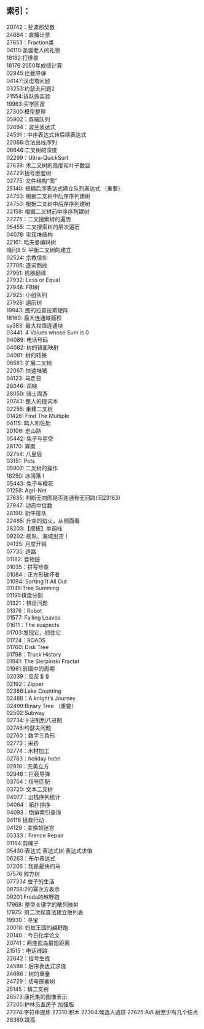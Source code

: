 ## 索引：  
20742：斐波那契数  
24684：直播计票  
27653：Fraction类  
04110:圣诞老人的礼物  
18182:打怪兽  
18176:2050年成绩计算  
02945:拦截导弹  
04147:汉诺塔问题  
03253:约瑟夫问题2  
21554:排队做实验  
19963:买学区房  
27300:模型整理  
05902：双端队列  
02694：波兰表达式  
24591：中序表达式转后续表达式  
22068:合法出栈序列  
06646:二叉树的深度  
02299：Ultra-QuickSort  
27638: 求二叉树的高度和叶子数目  
24729:括号嵌套树  
02775: 文件结构“图”  
25140: 根据后序表达式建立队列表达式  （重要）  
24750: 根据二叉树中后序序列建树  
24750: 根据二叉树中后序序列建树  
22158: 根据二叉树前中序序列建树  
22275：二叉搜索树的遍历  
05455: 二叉搜索树的层次遍历  
04078: 实现堆结构  
22161: 哈夫曼编码树  
晴问9.5: 平衡二叉树的建立  
02524: 宗教信仰  
27706: 逐词倒放  
27951: 机器翻译  
27932: Less or Equal  
27948: FBI树  
27925: 小组队列  
27928: 遍历树  
19943: 图的拉普拉斯矩阵  
18160: 最大连通域面积  
sy383: 最大权值连通块  
03441: 4 Values whose Sum is 0  
04089: 电话号码  
04082: 树的镜面映射  
04081: 树的转换  
08581: 扩展二叉树  
22067: 快速堆猪  
04123: 马走日  
28046: 词梯  
28050: 骑士周游  
20743: 整人的提词本  
02255: 重建二叉树  
01426: Find The Multiple  
04115: 鸣人和佐助  
20106: 走山路  
05442: 兔子与星空  
28170: 算鹰  
02754: 八皇后  
03151: Pots  
05907: 二叉树的操作  
18250: 冰阔落 I  
05443: 兔子与樱花  
01258: Agri-Net  
27635: 判断无向图是否连通有无回路(同23163)  
27947: 动态中位数  
28190: 奶牛排队  
22485: 升空的焰火，从侧面看  
28203:【模板】单调栈  
09202: 舰队、海域出击！  
04135: 月度开销  
07735: 道路  
01182: 食物链  
01035：拼写检查  
01084：正方形破坏者  
01094: Sorting It All Out  
01145:Tree Summing  
01191:棋盘分割  
01321：棋盘问题  
01376：Robot  
01577: Falling Leaves  
01611：The suspects  
01703:发现它，抓住它  
01724：ROADS  
01760: Disk Tree  
01798：Truck History  
01941: The Sierpinski Fractal  
01961:前缀中的周期  
02039：反反复复  
02192：Zipper  
02386:Lake Counting  
02488：A knight’s Journey  
02499:Binary Tree （重要）  
02502:Subway  
02734:十进制到八进制  
02746:约瑟夫问题  
02760：数字三角形  
02773：采药  
02774：木材加工  
02783：holiday hotel  
02810：完美立方  
02946：拦截导弹  
03704：括号匹配  
03720: 文本二叉树  
04077：出栈序列统计  
04084：拓扑排序  
04093：倒排索引查询  
04116 拯救行动  
04129：变换的迷宫  
05333：Frence Repair  
01164:剪绳子  
05430:表达式·表达式树·表达式求值  
06263：布尔表达式  
07206：我是最快的马  
07576 败方树  
077334 虫子的生活  
08758:2的幂次方表示  
09201:Freda的越野跑  
17968: 整型关键字的散列映射  
17975: 用二次探查法建立散列表  
19930：寻宝  
20018: 蚂蚁王国的越野跑  
20140：今日化学论文  
20741：两座孤岛最短距离  
21515：电话线路  
22642：括号生成  
24588：后序表达式求值  
24686：树的重量  
24729：括号嵌套树  
25145：猜二叉树  
26573:康托集的图像表示  
27205:护林员盖房子 加强版  
27274:字符串提炼
27310:积木
27384:候选人追踪
27625:AVL树至少有几个结点
28389:跳高
